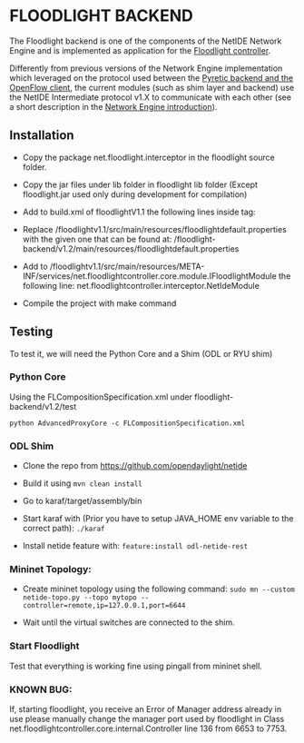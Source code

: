 # FLOODLIGHT BACKEND
The Floodlight backend is one of the components of the NetIDE Network Engine and is implemented as application for the [Floodlight controller](http://www.projectfloodlight.org/floodlight/).

Differently from previous versions of the Network Engine implementation which leveraged on the protocol used between the [Pyretic backend and the OpenFlow client](http://www.cs.princeton.edu/~jrex/papers/pyretic13.pdf), the current modules (such as shim layer and backend) use the NetIDE Intermediate protocol v1.X to communicate with each other (see a short description in the [Network Engine introduction](https://github.com/fp7-netide/Engine)).


## Installation

* Copy the package net.floodlight.interceptor in the floodlight source folder.

* Copy the jar files under lib folder in floodlight lib folder (Except floodlight.jar used only during development for compilation)

* Add to build.xml of floodlightV1.1 the following lines inside <patternset id="lib"> tag:
	<include name="jeromq-0.3.4.jar"/>
    	<include name="javatuples-1.2.jar"/>
    	<include name="netip-1.1.0-SNAPSHOT.jar"/>

* Replace /floodlightv1.1/src/main/resources/floodlightdefault.properties with the given one that can be found at:
	/floodlight-backend/v1.2/main/resources/floodlightdefault.properties

* Add to /floodlightv1.1/src/main/resources/META-INF/services/net.floodlightcontroller.core.module.IFloodlightModule the following line:
	net.floodlightcontroller.interceptor.NetIdeModule

* Compile the project with make command


## Testing

To test it, we will need the Python Core and a Shim (ODL or RYU shim)

### Python Core
Using the FLCompositionSpecification.xml under floodlight-backend/v1.2/test

```python AdvancedProxyCore -c FLCompositionSpecification.xml```


### ODL Shim

* Clone the repo from https://github.com/opendaylight/netide

* Build it using
	```mvn clean install```

* Go to karaf/target/assembly/bin

* Start karaf with (Prior you have to setup JAVA_HOME env variable to the correct path):
	```./karaf```

* Install netide feature with:
	```feature:install odl-netide-rest```


### Mininet Topology:
* Create mininet topology using the following command:
	```sudo mn --custom netide-topo.py --topo mytopo --controller=remote,ip=127.0.0.1,port=6644```

* Wait until the virtual switches are connected to the shim.



### Start Floodlight

Test that everything is working fine using pingall from mininet shell.

### KNOWN BUG:
If, starting floodlight, you receive an Error of Manager address already in use please manually change the manager port used by floodlight in Class
net.floodlightcontroller.core.internal.Controller line 136 from  6653 to 7753.

